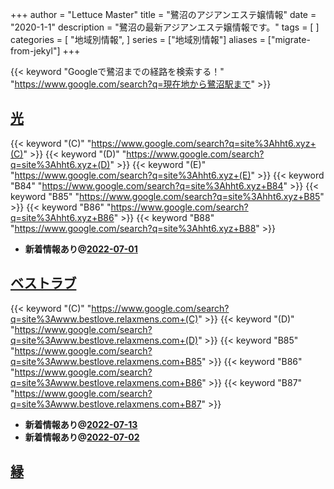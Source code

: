 +++
author = "Lettuce Master"
title = "鷺沼のアジアンエステ嬢情報"
date = "2020-1-1"
description = "鷺沼の最新アジアンエステ嬢情報です。"
tags = [
]
categories = [
    "地域別情報",
]
series = ["地域別情報"]
aliases = ["migrate-from-jekyl"]
+++

{{< keyword "Googleで鷺沼までの経路を検索する！" "https://www.google.com/search?q=現在地から鷺沼駅まで" >}}

## [光](http://hht6.xyz/)
{{< keyword "(C)" "https://www.google.com/search?q=site%3Ahht6.xyz+(C)" >}} {{< keyword "(D)" "https://www.google.com/search?q=site%3Ahht6.xyz+(D)" >}} {{< keyword "(E)" "https://www.google.com/search?q=site%3Ahht6.xyz+(E)" >}} {{< keyword "B84" "https://www.google.com/search?q=site%3Ahht6.xyz+B84" >}} {{< keyword "B85" "https://www.google.com/search?q=site%3Ahht6.xyz+B85" >}} {{< keyword "B86" "https://www.google.com/search?q=site%3Ahht6.xyz+B86" >}} {{< keyword "B88" "https://www.google.com/search?q=site%3Ahht6.xyz+B88" >}} 

- **新着情報あり@[2022-07-01](/post/2022-07-01)**
## [ベストラブ](http://www.bestlove.relaxmens.com/)
{{< keyword "(C)" "https://www.google.com/search?q=site%3Awww.bestlove.relaxmens.com+(C)" >}} {{< keyword "(D)" "https://www.google.com/search?q=site%3Awww.bestlove.relaxmens.com+(D)" >}} {{< keyword "B85" "https://www.google.com/search?q=site%3Awww.bestlove.relaxmens.com+B85" >}} {{< keyword "B86" "https://www.google.com/search?q=site%3Awww.bestlove.relaxmens.com+B86" >}} {{< keyword "B87" "https://www.google.com/search?q=site%3Awww.bestlove.relaxmens.com+B87" >}} 

- **新着情報あり@[2022-07-13](/post/2022-07-13)**
- **新着情報あり@[2022-07-02](/post/2022-07-02)**
## [縁](http://lavender.este88.com/)


